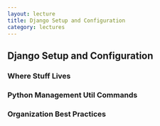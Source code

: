```yaml
---
layout: lecture
title: Django Setup and Configuration
category: lectures
---
```

 
## Django Setup and Configuration

### Where Stuff Lives

### Python Management Util Commands

### Organization Best Practices

